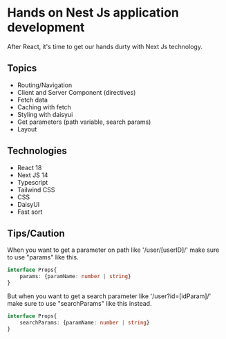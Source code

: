 # Hands on Nest Js application development

After React, it's time to get our hands durty with Next Js technology.

## Topics

- Routing/Navigation
- Client and Server Component (directives)
- Fetch data
- Caching with fetch
- Styling with daisyui
- Get parameters (path variable, search params)
- Layout

## Technologies

- React 18
- Next JS 14
- Typescript
- Tailwind CSS
- CSS
- DaisyUI
- Fast sort

## Tips/Caution

When you want to get a parameter on path like '/user/[userID]/' make sure to use "params" like this.
```ts
interface Props{
    params: {paramName: number | string}
}
```
But when you want to get a search parameter like '/user?id=[idParam]/' make sure to use "searchParams" like this instead.
```ts
interface Props{
    searchParams: {paramName: number | string}
}
```
